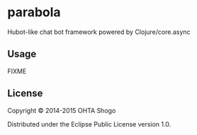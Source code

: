 # parabola

Hubot-like chat bot framework powered by Clojure/core.async

## Usage

FIXME

## License

Copyright © 2014-2015 OHTA Shogo

Distributed under the Eclipse Public License version 1.0.

